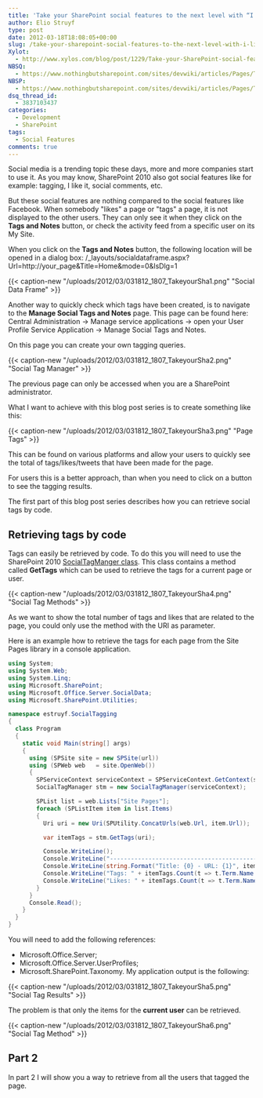 ```yaml
---
title: 'Take your SharePoint social features to the next level with “I like it” and “Tags” counters: Part 1'
author: Elio Struyf
type: post
date: 2012-03-18T18:08:05+00:00
slug: /take-your-sharepoint-social-features-to-the-next-level-with-i-like-it-and-tags-counters-part-1/
Xylot:
  - http://www.xylos.com/blog/post/1229/Take-your-SharePoint-social-features-to-the-next-level-with-I-like-it-and-Tags-counters-Part-1/
NBSQ:
  - https://www.nothingbutsharepoint.com/sites/devwiki/articles/Pages/Take-your-SharePoint-social-features-to-the-next-level-with-I-like-it-and-Tags-counters-Part-1.aspx
NBSP:
  - https://www.nothingbutsharepoint.com/sites/devwiki/articles/Pages/Take-your-SharePoint-social-features-to-the-next-level-with-I-like-it-and-Tags-counters-Part-1.aspx
dsq_thread_id:
  - 3837103437
categories:
  - Development
  - SharePoint
tags:
  - Social Features
comments: true
---
```


Social media is a trending topic these days, more and more companies start to use it. As you may know, SharePoint 2010 also got social features like for example: tagging, I like it, social comments, etc.

But these social features are nothing compared to the social features like Facebook. When somebody "likes" a page or "tags" a page, it is not displayed to the other users. They can only see it when they click on the **Tags and Notes** button, or check the activity feed from a specific user on its My Site.

When you click on the **Tags and Notes** button, the following location will be opened in a dialog box: /_layouts/socialdataframe.aspx?Url=http://your_page&Title=Home&mode=0&IsDlg=1

{{< caption-new "/uploads/2012/03/031812_1807_TakeyourSha1.png" "Social Data Frame" >}}

Another way to quickly check which tags have been created, is to navigate to the **Manage Social Tags and Notes** page. This page can be found here: Central Administration -> Manage service applications -> open your User Profile Service Application -> Manage Social Tags and Notes.

On this page you can create your own tagging queries.

{{< caption-new "/uploads/2012/03/031812_1807_TakeyourSha2.png" "Social Tag Manager" >}}

The previous page can only be accessed when you are a SharePoint administrator.

What I want to achieve with this blog post series is to create something like this:

{{< caption-new "/uploads/2012/03/031812_1807_TakeyourSha3.png" "Page Tags" >}}

This can be found on various platforms and allow your users to quickly see the total of tags/likes/tweets that have been made for the page.

For users this is a better approach, than when you need to click on a button to see the tagging results.

The first part of this blog post series describes how you can retrieve social tags by code.

## Retrieving tags by code

Tags can easily be retrieved by code. To do this you will need to use the SharePoint 2010 [SocialTagManger class](http://msdn.microsoft.com/en-us/library/microsoft.office.server.socialdata.socialtagmanager.aspx). This class contains a method called **GetTags** which can be used to retrieve the tags for a current page or user.

{{< caption-new "/uploads/2012/03/031812_1807_TakeyourSha4.png" "Social Tag Methods" >}}

As we want to show the total number of tags and likes that are related to the page, you could only use the method with the URI as parameter.

Here is an example how to retrieve the tags for each page from the Site Pages library in a console application.

```csharp
using System;
using System.Web;
using System.Linq;
using Microsoft.SharePoint;
using Microsoft.Office.Server.SocialData;
using Microsoft.SharePoint.Utilities;

namespace estruyf.SocialTagging
{
  class Program
  {
    static void Main(string[] args)
    {
      using (SPSite site = new SPSite(url))
      using (SPWeb web   = site.OpenWeb())
      {        
        SPServiceContext serviceContext = SPServiceContext.GetContext(site);
        SocialTagManager stm = new SocialTagManager(serviceContext);

        SPList list = web.Lists["Site Pages"];
        foreach (SPListItem item in list.Items)
        {
          Uri uri = new Uri(SPUtility.ConcatUrls(web.Url, item.Url));

          var itemTags = stm.GetTags(uri);

          Console.WriteLine();
          Console.WriteLine("-----------------------------------------------");
          Console.WriteLine(string.Format("Title: {0} - URL: {1}", item.DisplayName, uri.AbsoluteUri));
          Console.WriteLine("Tags: " + itemTags.Count(t => t.Term.Name.ToLower() != "i like it"));
          Console.WriteLine("Likes: " + itemTags.Count(t => t.Term.Name.ToLower() == "i like it"));
        }
      }
      Console.Read();
    }
  }
}
```

You will need to add the following references:

*   Microsoft.Office.Server;
*   Microsoft.Office.Server.UserProfiles;
*   Microsoft.SharePoint.Taxonomy.
My application output is the following:

{{< caption-new "/uploads/2012/03/031812_1807_TakeyourSha5.png" "Social Tag Results" >}}

The problem is that only the items for the **current user** can be retrieved.

{{< caption-new "/uploads/2012/03/031812_1807_TakeyourSha6.png" "Social Tag Method" >}}

## Part 2

In part 2 I will show you a way to retrieve from all the users that tagged the page.